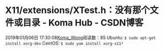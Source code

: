 # X11/extensions/XTest.h：没有那个文件或目录 - Koma Hub - CSDN博客
2019年01月06日 17:30:08[Koma_Wong](https://me.csdn.net/Rong_Toa)阅读数：85
Ubuntu:
`$ sudo apt-get install xorg-dev`
CentOS:
`$ sudo yum install xorg-x11*`
